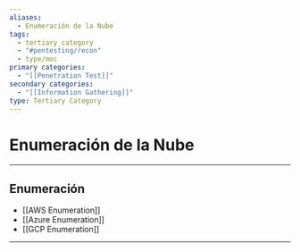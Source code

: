 ```yaml
---
aliases:
  - Enumeración de la Nube
tags:
  - tertiary_category
  - "#pentesting/recon"
  - type/moc
primary categories:
  - "[[Penetration Test]]"
secondary categories:
  - "[[Information Gathering]]"
type: Tertiary Category
---
```

# Enumeración de la Nube

***

## Enumeración

-  [[AWS Enumeration]]
-  [[Azure Enumeration]]
-  [[GCP Enumeration]]


***
